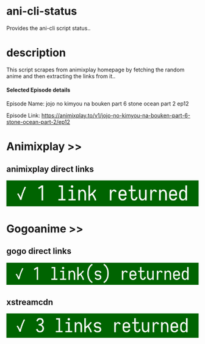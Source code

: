 # ani-cli-status
Provides the ani-cli script status..

# description
This script scrapes from animixplay homepage by fetching the random anime and then extracting the links from it..

#### Selected Episode details

Episode Name: jojo no kimyou na bouken part 6 stone ocean part 2 ep12

Episode Link: https://animixplay.to/v1/jojo-no-kimyou-na-bouken-part-6-stone-ocean-part-2/ep12
 
# Animixplay >>

## animixplay direct links

<img src="./images/animixplay.jpg">

# Gogoanime >>

## gogo direct links

<img src="./images/gogoplay.jpg">

## xstreamcdn

<img src="./images/xstreamcdn.jpg">
